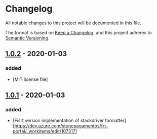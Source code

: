 # Changelog
All notable changes to this project will be documented in this file.

The format is based on [Keep a Changelog](https://keepachangelog.com/en/1.0.0/),
and this project adheres to [Semantic Versioning](https://semver.org/spec/v2.0.0.html).

## [1.0.2](https://github.com/stone-payments/stackdriver-formatter/tree/v1.0.0) - 2020-01-03

### added

- [MIT license file]

## [1.0.1](https://github.com/stone-payments/stackdriver-formatter/tree/v1.0.0) - 2020-01-03

### added

- [Fisrt version implementation of stackdriver formatter][https://dev.azure.com/stonepagamentos/frt-portal/_workitems/edit/107317]
